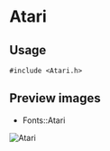 Atari
==========

Usage
------

    #include <Atari.h>

Preview images
--------------
* Fonts::Atari 

![Atari](https://raw.githubusercontent.com/Cariad/Atari/master/Preview/Atari.png)

